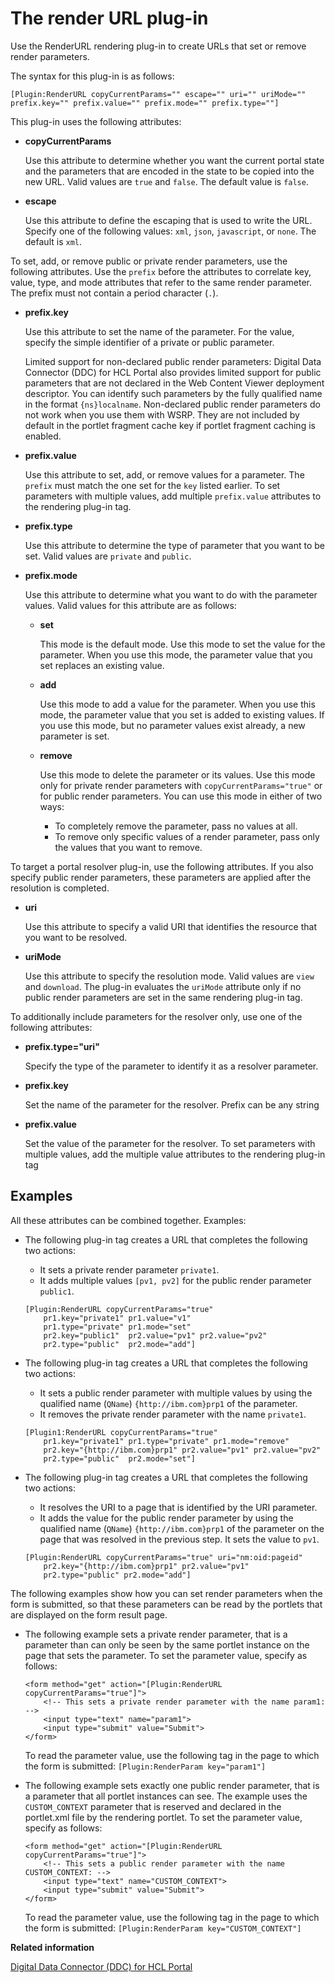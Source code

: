 # The render URL plug-in 

Use the RenderURL rendering plug-in to create URLs that set or remove render parameters.

The syntax for this plug-in is as follows:

```
[Plugin:RenderURL copyCurrentParams="" escape="" uri="" uriMode="" 
prefix.key="" prefix.value="" prefix.mode="" prefix.type=""]
```

This plug-in uses the following attributes:

-   **copyCurrentParams**

    Use this attribute to determine whether you want the current portal state and the parameters that are encoded in the state to be copied into the new URL. Valid values are `true` and `false`. The default value is `false`.

-   **escape**

    Use this attribute to define the escaping that is used to write the URL. Specify one of the following values: `xml`, `json`, `javascript`, or `none`. The default is `xml`.


To set, add, or remove public or private render parameters, use the following attributes. Use the `prefix` before the attributes to correlate key, value, type, and mode attributes that refer to the same render parameter. The prefix must not contain a period character \(`.`\).

-   **prefix.key**

    Use this attribute to set the name of the parameter. For the value, specify the simple identifier of a private or public parameter.

    Limited support for non-declared public render parameters: Digital Data Connector \(DDC\) for HCL Portal also provides limited support for public parameters that are not declared in the Web Content Viewer deployment descriptor. You can identify such parameters by the fully qualified name in the format `{ns}localname`. Non-declared public render parameters do not work when you use them with WSRP. They are not included by default in the portlet fragment cache key if portlet fragment caching is enabled.

-   **prefix.value**

    Use this attribute to set, add, or remove values for a parameter. The `prefix` must match the one set for the `key` listed earlier. To set parameters with multiple values, add multiple `prefix.value` attributes to the rendering plug-in tag.

-   **prefix.type**

    Use this attribute to determine the type of parameter that you want to be set. Valid values are `private` and `public`.

-   **prefix.mode**

    Use this attribute to determine what you want to do with the parameter values. Valid values for this attribute are as follows:

    -   **set**

        This mode is the default mode. Use this mode to set the value for the parameter. When you use this mode, the parameter value that you set replaces an existing value.

    -   **add**

        Use this mode to add a value for the parameter. When you use this mode, the parameter value that you set is added to existing values. If you use this mode, but no parameter values exist already, a new parameter is set.

    -   **remove**

        Use this mode to delete the parameter or its values. Use this mode only for private render parameters with `copyCurrentParams="true"` or for public render parameters. You can use this mode in either of two ways:

        -   To completely remove the parameter, pass no values at all.
        -   To remove only specific values of a render parameter, pass only the values that you want to remove.

To target a portal resolver plug-in, use the following attributes. If you also specify public render parameters, these parameters are applied after the resolution is completed.

-   **uri**

    Use this attribute to specify a valid URI that identifies the resource that you want to be resolved.

-   **uriMode**

    Use this attribute to specify the resolution mode. Valid values are `view` and `download`. The plug-in evaluates the `uriMode` attribute only if no public render parameters are set in the same rendering plug-in tag.


To additionally include parameters for the resolver only, use one of the following attributes:

-   **prefix.type="uri"**

    Specify the type of the parameter to identify it as a resolver parameter.

-   **prefix.key**

    Set the name of the parameter for the resolver. Prefix can be any string

-   **prefix.value**

    Set the value of the parameter for the resolver. To set parameters with multiple values, add the multiple value attributes to the rendering plug-in tag


## Examples

All these attributes can be combined together. Examples:

-   The following plug-in tag creates a URL that completes the following two actions:

    -   It sets a private render parameter `private1`.
    -   It adds multiple values `[pv1, pv2]` for the public render parameter `public1`.
    ```
    [Plugin:RenderURL copyCurrentParams="true" 
        pr1.key="private1" pr1.value="v1"                  
        pr1.type="private" pr1.mode="set"
        pr2.key="public1"  pr2.value="pv1" pr2.value="pv2" 
        pr2.type="public"  pr2.mode="add"] 
    ```

-   The following plug-in tag creates a URL that completes the following two actions:

    -   It sets a public render parameter with multiple values by using the qualified name \(`QName`\) `{http://ibm.com}prp1` of the parameter.
    -   It removes the private render parameter with the name `private1`.
    ```
    [Plugin1:RenderURL copyCurrentParams="true" 
        pr1.key="private1" pr1.type="private" pr1.mode="remove"
        pr2.key="{http://ibm.com}prp1" pr2.value="pv1" pr2.value="pv2" 
        pr2.type="public"  pr2.mode="set"]
    ```

-   The following plug-in tag creates a URL that completes the following two actions:

    -   It resolves the URI to a page that is identified by the URI parameter.
    -   It adds the value for the public render parameter by using the qualified name \(`QName`\) `{http://ibm.com}prp1` of the parameter on the page that was resolved in the previous step. It sets the value to `pv1`.
    ```
    [Plugin:RenderURL copyCurrentParams="true" uri="nm:oid:pageid" 
        pr2.key="{http://ibm.com}prp1" pr2.value="pv1" 
        pr2.type="public" pr2.mode="add"] 
    ```


The following examples show how you can set render parameters when the form is submitted, so that these parameters can be read by the portlets that are displayed on the form result page.

-   The following example sets a private render parameter, that is a parameter than can only be seen by the same portlet instance on the page that sets the parameter. To set the parameter value, specify as follows:

    ```
    <form method="get" action="[Plugin:RenderURL copyCurrentParams="true"]">
        <!-- This sets a private render parameter with the name param1: -->
        <input type="text" name="param1">
        <input type="submit" value="Submit">
    </form>
    ```

    To read the parameter value, use the following tag in the page to which the form is submitted: `[Plugin:RenderParam key="param1"]`

-   The following example sets exactly one public render parameter, that is a parameter that all portlet instances can see. The example uses the `CUSTOM_CONTEXT` parameter that is reserved and declared in the portlet.xml file by the rendering portlet. To set the parameter value, specify as follows:

    ```
    <form method="get" action="[Plugin:RenderURL copyCurrentParams="true"]">
        <!-- This sets a public render parameter with the name CUSTOM_CONTEXT: -->
        <input type="text" name="CUSTOM_CONTEXT">
        <input type="submit" value="Submit">
    </form>
    ```

    To read the parameter value, use the following tag in the page to which the form is submitted: `[Plugin:RenderParam key="CUSTOM_CONTEXT"]`


**Related information**  


[Digital Data Connector \(DDC\) for HCL Portal ](../social/plrf_ovu.md)

